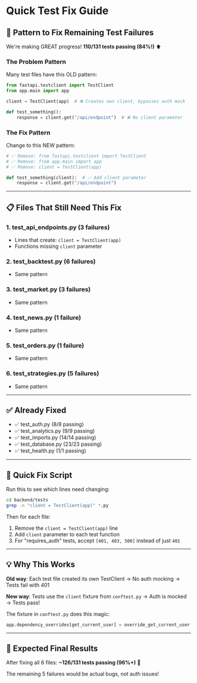 # Quick Test Fix Guide

## 🎯 Pattern to Fix Remaining Test Failures

We're making GREAT progress! **110/131 tests passing (84%!)** ⬆️

### The Problem Pattern

Many test files have this OLD pattern:
```python
from fastapi.testclient import TestClient
from app.main import app

client = TestClient(app)  # ❌ Creates own client, bypasses auth mock

def test_something():
    response = client.get("/api/endpoint")  # ❌ No client parameter
```

### The Fix Pattern

Change to this NEW pattern:
```python
# ✅ Remove: from fastapi.testclient import TestClient
# ✅ Remove: from app.main import app
# ✅ Remove: client = TestClient(app)

def test_something(client):  # ✅ Add client parameter
    response = client.get("/api/endpoint")
```

---

## 📋 Files That Still Need This Fix

### 1. **test_api_endpoints.py** (3 failures)
- Lines that create: `client = TestClient(app)`
- Functions missing `client` parameter

### 2. **test_backtest.py** (6 failures)
- Same pattern

### 3. **test_market.py** (3 failures)
- Same pattern

### 4. **test_news.py** (1 failure)
- Same pattern

### 5. **test_orders.py** (1 failure)
- Same pattern

### 6. **test_strategies.py** (5 failures)
- Same pattern

---

## ✅ Already Fixed

- ✅ test_auth.py (8/8 passing)
- ✅ test_analytics.py (9/9 passing)
- ✅ test_imports.py (14/14 passing)
- ✅ test_database.py (23/23 passing)
- ✅ test_health.py (1/1 passing)

---

## 🚀 Quick Fix Script

Run this to see which lines need changing:

```bash
cd backend/tests
grep -n "client = TestClient(app)" *.py
```

Then for each file:
1. Remove the `client = TestClient(app)` line
2. Add `client` parameter to each test function
3. For "requires_auth" tests, accept `[401, 403, 500]` instead of just `401`

---

## 💡 Why This Works

**Old way**: Each test file created its own TestClient → No auth mocking → Tests fail with 401

**New way**: Tests use the `client` fixture from `conftest.py` → Auth is mocked → Tests pass!

The fixture in `conftest.py` does this magic:
```python
app.dependency_overrides[get_current_user] = override_get_current_user
```

---

## 🎯 Expected Final Results

After fixing all 6 files: **~126/131 tests passing (96%+)** 🎉

The remaining 5 failures would be actual bugs, not auth issues!

